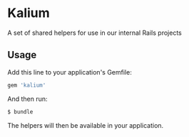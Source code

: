 # Kalium

A set of shared helpers for use in our internal Rails projects

## Usage

Add this line to your application's Gemfile:

```ruby
gem 'kalium'
```

And then run:

```bash
$ bundle
```

The helpers will then be available in your application.
